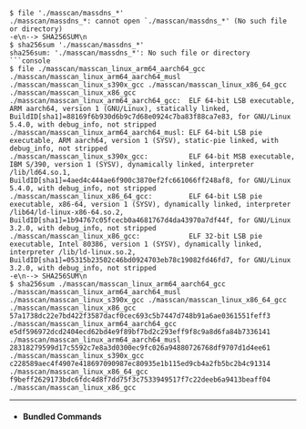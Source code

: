 
```console
$ file './masscan/massdns_*'
./masscan/massdns_*: cannot open `./masscan/massdns_*' (No such file or directory)
-e\n--> SHA256SUM\n
$ sha256sum './masscan/massdns_*'
sha256sum: './masscan/massdns_*': No such file or directory
```console
$ file ./masscan/masscan_linux_arm64_aarch64_gcc ./masscan/masscan_linux_arm64_aarch64_musl ./masscan/masscan_linux_s390x_gcc ./masscan/masscan_linux_x86_64_gcc ./masscan/masscan_linux_x86_gcc
./masscan/masscan_linux_arm64_aarch64_gcc:  ELF 64-bit LSB executable, ARM aarch64, version 1 (GNU/Linux), statically linked, BuildID[sha1]=88169f6b930d6b9c7d68e0924c7ba83f88ca7e83, for GNU/Linux 5.4.0, with debug_info, not stripped
./masscan/masscan_linux_arm64_aarch64_musl: ELF 64-bit LSB pie executable, ARM aarch64, version 1 (SYSV), static-pie linked, with debug_info, not stripped
./masscan/masscan_linux_s390x_gcc:          ELF 64-bit MSB executable, IBM S/390, version 1 (SYSV), dynamically linked, interpreter /lib/ld64.so.1, BuildID[sha1]=4aed4c444ae6f900c3870ef2fc661066ff248af8, for GNU/Linux 5.4.0, with debug_info, not stripped
./masscan/masscan_linux_x86_64_gcc:         ELF 64-bit LSB pie executable, x86-64, version 1 (SYSV), dynamically linked, interpreter /lib64/ld-linux-x86-64.so.2, BuildID[sha1]=1b94767c05fcecb0a4681767d4da43970a7df44f, for GNU/Linux 3.2.0, with debug_info, not stripped
./masscan/masscan_linux_x86_gcc:            ELF 32-bit LSB pie executable, Intel 80386, version 1 (SYSV), dynamically linked, interpreter /lib/ld-linux.so.2, BuildID[sha1]=05315b23502c46bd0924703eb78c19082fd46fd7, for GNU/Linux 3.2.0, with debug_info, not stripped
-e\n--> SHA256SUM\n
$ sha256sum ./masscan/masscan_linux_arm64_aarch64_gcc ./masscan/masscan_linux_arm64_aarch64_musl ./masscan/masscan_linux_s390x_gcc ./masscan/masscan_linux_x86_64_gcc ./masscan/masscan_linux_x86_gcc
57a1738dc22e7bd422f3587dacf0cec693c5b7447d748b91a6ae0361551feff3  ./masscan/masscan_linux_arm64_aarch64_gcc
e5df596972dcd2404ecd62bd4e9f89bf7bd2c293eff9f8c9a8d6fa84b7336141  ./masscan/masscan_linux_arm64_aarch64_musl
28318279599d17c5592c7e8a3d0300ec9fc026a94880726768df9707d1d4ee61  ./masscan/masscan_linux_s390x_gcc
c228589aec4f4907e418697090987ec80935e1b115ed9cb4a2fb5bc2b4c91314  ./masscan/masscan_linux_x86_64_gcc
f9beff2629173bdc6fdc4d8f7dd75f3c7533949517f7c22deeb6a9413beaff04  ./masscan/masscan_linux_x86_gcc
```


---
- #### Bundled Commands
```console
